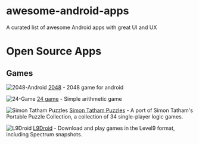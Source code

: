 # awesome-android-apps
A curated list of awesome Android apps with great UI and UX

# Open Source Apps

## Games

![2048-Android](https://f-droid.org/repo/icons/com.uberspot.a2048.18.png)
[2048](https://github.com/uberspot/2048-android) - 2048 game for android

![24-Game](https://f-droid.org/repo/icons/com.traffar.a24game.5.png) 
[24 game](https://bitbucket.org/przemekr/24-game/src) - Simple arithmetic game

![Simon Tatham Puzzles](https://f-droid.org/repo/icons/name.boyle.chris.sgtpuzzles.97.png) 
[Simon Tatham Puzzles](https://github.com/chrisboyle/sgtpuzzles) - A port of Simon Tatham's Portable Puzzle Collection, a collection of 34 single-player logic games.

![L9Droid](https://f-droid.org/repo/icons/pro.oneredpixel.l9droid.4.png)
[L9Droid](https://github.com/tsapree/L9Droid) - Download and play games in the Level9 format, including Spectrum snapshots.
